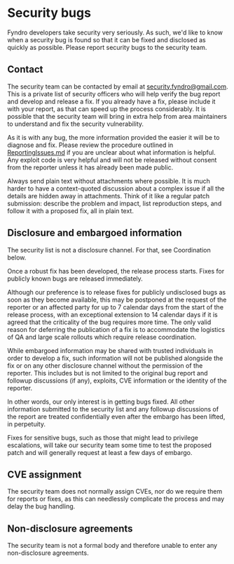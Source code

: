 <!-- SPDX-License-Identifier: MIT -->

# Security bugs

Fyndro developers take security very seriously. As such, we'd like to know when a
security bug is found so that it can be fixed and disclosed as quickly as possible.
Please report security bugs to the security team.

## Contact

The security team can be contacted by email at <security.fyndro@gmail.com>.
This is a private list of security officers who will help verify the bug
report and develop and release a fix. If you already have a fix, please
include it with your report, as that can speed up the process considerably.
It is possible that the security team will bring in extra help from area
maintainers to understand and fix the security vulnerability.

As it is with any bug, the more information provided the easier it will be to diagnose and fix.
Please review the procedure outlined in [ReportingIssues.md](https://github.com/CMihai99/fyndro/blob/main/Documentation/how-to/ReportingIssues.md)
if you are unclear about what information is helpful. Any exploit code is very helpful and
will not be released without consent from the reporter unless it has already been made public.

Always send plain text without attachments where possible. It is
much harder to have a context-quoted discussion about a complex issue
if all the details are hidden away in attachments. Think of it like a
regular patch submission: describe the problem and impact, list reproduction
steps, and follow it with a proposed fix, all in plain text.

## Disclosure and embargoed information

The security list is not a disclosure channel. For that, see Coordination below.

Once a robust fix has been developed, the release process starts.
Fixes for publicly known bugs are released immediately.

Although our preference is to release fixes for publicly undisclosed
bugs as soon as they become available, this may be postponed at the request
of the reporter or an affected party for up to 7 calendar days from the start
of the release process, with an exceptional extension to 14 calendar days if
it is agreed that the criticality of the bug requires more time. The only valid
reason for deferring the publication of a fix is to accommodate the logistics
of QA and large scale rollouts which require release coordination.

While embargoed information may be shared with trusted individuals
in order to develop a fix, such information will not be published alongside
the fix or on any other disclosure channel without the permission of the reporter.
This includes but is not limited to the original bug report and followup
discussions (if any), exploits, CVE information or the identity of the reporter.

In other words, our only interest is in getting bugs fixed. All other information
submitted to the security list and any followup discussions of the report are
treated confidentially even after the embargo has been lifted, in perpetuity.

Fixes for sensitive bugs, such as those that might lead to privilege
escalations, will take our security team some time to test the proposed
patch and will generally request at least a few days of embargo.

## CVE assignment

The security team does not normally assign CVEs, nor do
we require them for reports or fixes, as this can needlessly
complicate the process and may delay the bug handling.

## Non-disclosure agreements

The security team is not a formal body and therefore
unable to enter any non-disclosure agreements.
